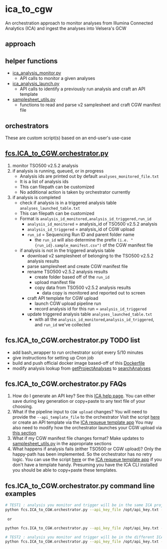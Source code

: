 # ica_to_cgw
An orchestration approach to monitor analyses from Illumina Connected Analytics (ICA) and ingest the analyses into Velsera's GCW


## approach

## helper functions

- [ica_analysis_monitor.py](https://github.com/keng404/ica_to_cgw/blob/main/ica_analysis_monitor.py)
	- API calls to monitor a given analyses
- [ica_analysis_launch.py](https://github.com/keng404/ica_to_cgw/blob/main/ica_analysis_launch.py)
	- API calls to identify a previously run analysis and craft an API template
- [samplesheet_utils.py](https://github.com/keng404/ica_to_cgw/blob/main/samplesheet_utils.py)
	- functions to read and parse v2 samplesheet and craft CGW manifest file

## orchestrators

These are custom script(s) based on an end-user's use-case

## [fcs.ICA_to_CGW.orchestrator.py](https://github.com/keng404/ica_to_cgw/blob/main/fcs.ICA_to_CGW.orchestrator.py)

1) monitor TSO500 v2.5.2 analysis
2) if analysis is running, queued, or in progress
	- Analysis ids are printed out by default ```analyses_monitored_file.txt``` 
	- It is a list of analysis ids
	- This can filepath can be customized
	- No additional action is taken by orchestrator currently
3) if analysis is completed
	- check if analysis is in a triggered analysis table ```analyses_launched_table.txt```
	- This can filepath can be customized
	- Format is ```analysis_id_monitored,analysis_id_triggered,run_id```
		- ```analysis_id_monitored``` = analysis_id of TSO500 v2.5.2 analysis
		- ```analysis_id_triggered``` = analysis_id of CGW upload
		- ```run_id``` = Sequencing Run ID and parent folder name 
			- the ```run_id``` will also determine the prefix ```(i.e. "{run_id}.sample_manifest.csv")``` of the CGW manifest file
	- if analysis is not in the triggered analysis table
		- download v2 samplesheet of belonging to the TSO500 v2.5.2 analysis results 
		- parse samplesheet and create CGW manifest file
		- rename TSO500 v2.5.2 analysis results
			- create folder based off of the ```run_id```
			- upload manifest file
			- copy data from TSO500 v2.5.2 analysis results 
				- data copy is monitored and reported out to screen
		- craft API template for CGW upload
			- launch CGW upload pipeline run
			- record analysis id for this run = ```analysis_id_triggered```
		- update triggered analysis table ```analyses_launched_table.txt```
			- with all the ```analysis_id_monitored```,```analysis_id_triggered```, and ```run_id``` we've collected

## fcs.ICA_to_CGW.orchestrator.py TODO list
- add bash_wrapper to run orchestrator script every 5/10 minutes
- give instructions for setting up Cron job
- build and push official docker image based-off of this [Dockerfile](https://github.com/keng404/ica_to_cgw/blob/main/Dockerfile)
- modify analysis lookup from [getProjectAnalyses](https://ica.illumina.com/ica/api/swagger/index.html#/Project%20Analysis/getAnalyses) to [searchAnalyses](https://ica.illumina.com/ica/api/swagger/index.html#/Project%20Analysis/searchAnalyses)

## fcs.ICA_to_CGW.orchestrator.py FAQs
1) How do I generate an API key?
See this [ICA help page](https://help.ica.illumina.com/get-started/gs-getstarted#api-keys). You can either save during key generation or copy+paste to any text file of your choosing.
1) What if the pipeline input to ```CGW upload``` changes?
You will need to provide the ```--api_template_file``` to the orchestrator
Visit the script [here](https://github.com/keng404/bssh_parallel_transfer/blob/master/requeue.md#ica-api-template-generation)
or 
create an API template via the [ICA requeue template app](https://keneng87.pyscriptapps.com/ica-analysis-requeue/latest/)
You may also need to modify how the orchestrator launches your CGW upload via [this section](https://github.com/keng404/ica_to_cgw/blob/main/fcs.ICA_to_CGW.orchestrator.py#L435-L441) 
2) What if my CGW manifest file changes format?
Make updates to [samplesheet_utils.py](https://github.com/keng404/ica_to_cgw/blob/main/samplesheet_utils.py#L66-L117) 
in the appropriate sections
3) What happens if analysis fails (either TSO500 or CGW upload)?
Only the happy-path has been implemented. So the orchestrator has no retry logic.
You can use  the script [here](https://github.com/keng404/bssh_parallel_transfer/blob/master/requeue.md) or the [ICA requeue template app](https://keneng87.pyscriptapps.com/ica-analysis-requeue/latest/) if you don't have a template handy. Presuming you have the ICA CLI installed you should be able to copy+paste these templates.

## fcs.ICA_to_CGW.orchestrator.py command line examples

```bash
# TEST1 : analysis you monitor and trigger will be in the same ICA project
python fcs.ICA_to_CGW.orchestrator.py --api_key_file /opt/api_key.txt --source_project_name ken_debug --pipeline_name_to_monitor 'DRAGEN Somatic Enrichment 4-3-6 Clone' --pipeline_name_to_trigger 'DRAGEN_REPORTS_STANDALONE_CUSTOM'
 
 or

python fcs.ICA_to_CGW.orchestrator.py --api_key_file /opt/api_key.txt --source_project_name ken_debug --pipeline_name_to_monitor 'DRAGEN Somatic Enrichment 4-3-6 Clone' --pipeline_name_to_trigger 'DRAGEN_REPORTS_STANDALONE_CUSTOM' --api_template_file /Users/keng/ica_to_cgw/test.json

# TEST2 : analysis you monitor and trigger will be in the different ICA projects
python fcs.ICA_to_CGW.orchestrator.py --api_key_file /opt/api_key.txt --source_project_name ken_debug --destination_project Ken_demos  --pipeline_name_to_monitor 'DRAGEN Somatic Enrichment 4-3-6 Clone' --pipeline_name_to_trigger 'DRAGEN_REPORTS_STANDALONE_CUSTOM_v2'
```

